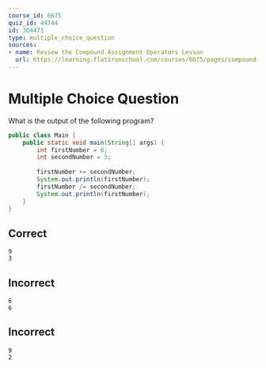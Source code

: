 ```yaml
---
course_id: 6675
quiz_id: 44744
id: 304471
type: multiple_choice_question
sources:
- name: Review the Compound Assignment Operators Lesson
  url: https://learning.flatironschool.com/courses/6675/pages/compound-assignment-operators?module_item_id=537118
---
```


# Multiple Choice Question

What is the output of the following program?

```java
public class Main {
    public static void main(String[] args) {
        int firstNumber = 6;
        int secondNumber = 3;
        
        firstNumber += secondNumber;
        System.out.println(firstNumber);
        firstNumber /= secondNumber;
        System.out.println(firstNumber);
    }
}
```

## Correct

```text
9
3
```

## Incorrect

```text
6
6
```

## Incorrect

```text
9
2
```
